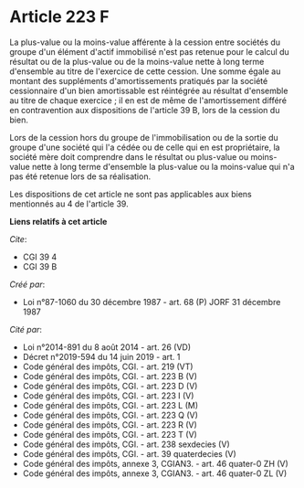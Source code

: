 # Article 223 F

La plus-value ou la moins-value afférente à la cession entre sociétés du groupe d'un élément d'actif immobilisé n'est pas
retenue pour le calcul du résultat ou de la plus-value ou de la moins-value nette à long terme d'ensemble au titre de
l'exercice de cette cession. Une somme égale au montant des suppléments d'amortissements pratiqués par la société
cessionnaire d'un bien amortissable est réintégrée au résultat d'ensemble au titre de chaque exercice ; il en est de même de
l'amortissement différé en contravention aux dispositions de l'article 39 B, lors de la cession du bien.

Lors de la cession hors du groupe de l'immobilisation ou de la sortie du groupe d'une société qui l'a cédée ou de celle qui
en est propriétaire, la société mère doit comprendre dans le résultat ou plus-value ou moins-value nette à long terme
d'ensemble la plus-value ou la moins-value qui n'a pas été retenue lors de sa réalisation.

Les dispositions de cet article ne sont pas applicables aux biens mentionnés au 4 de l'article 39.

**Liens relatifs à cet article**

_Cite_:

  - CGI 39 4
  - CGI 39 B

_Créé par_:

  - Loi n°87-1060 du 30 décembre 1987 - art. 68 (P) JORF 31 décembre 1987

_Cité par_:

  - Loi n°2014-891 du 8 août 2014 - art. 26 (VD)
  - Décret n°2019-594 du 14 juin 2019 - art. 1
  - Code général des impôts, CGI. - art. 219 (VT)
  - Code général des impôts, CGI. - art. 223 B (V)
  - Code général des impôts, CGI. - art. 223 D (V)
  - Code général des impôts, CGI. - art. 223 I (V)
  - Code général des impôts, CGI. - art. 223 L (M)
  - Code général des impôts, CGI. - art. 223 Q (V)
  - Code général des impôts, CGI. - art. 223 R (V)
  - Code général des impôts, CGI. - art. 223 T (V)
  - Code général des impôts, CGI. - art. 238 sexdecies (V)
  - Code général des impôts, CGI. - art. 39 quaterdecies (V)
  - Code général des impôts, annexe 3, CGIAN3. - art. 46 quater-0 ZH (V)
  - Code général des impôts, annexe 3, CGIAN3. - art. 46 quater-0 ZL (V)
